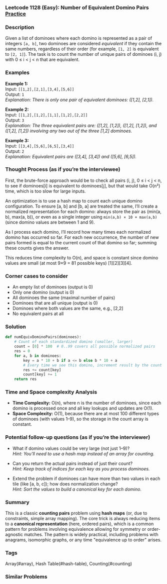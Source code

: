 ### Leetcode 1128 (Easy): Number of Equivalent Domino Pairs [Practice](https://leetcode.com/problems/number-of-equivalent-domino-pairs)

### Description  
Given a list of dominoes where each domino is represented as a pair of integers `[a, b]`, two dominoes are considered *equivalent* if they contain the same numbers, regardless of their order (for example, `[1, 2]` is equivalent to `[2, 1]`). The task is to count the number of unique pairs of dominoes (i, j) with 0 ≤ i < j < n that are equivalent.

### Examples  

**Example 1:**  
Input: `[[1,2],[2,1],[3,4],[5,6]]`  
Output: `1`  
*Explanation: There is only one pair of equivalent dominoes: ([1,2], [2,1]).*

**Example 2:**  
Input: `[[1,2],[1,2],[1,1],[1,2],[2,2]]`  
Output: `3`  
*Explanation: The three equivalent pairs are: ([1,2], [1,2]), ([1,2], [1,2]), and ([1,2], [1,2]) involving any two out of the three [1,2] dominoes.*

**Example 3:**  
Input: `[[3,4],[5,6],[6,5],[3,4]]`  
Output: `2`  
*Explanation: Equivalent pairs are ([3,4], [3,4]) and ([5,6], [6,5]).*

### Thought Process (as if you’re the interviewee)  
First, the brute-force approach would be to check all pairs (i, j), 0 ≤ i < j < n, to see if dominoes[i] is equivalent to dominoes[j], but that would take O(n²) time, which is too slow for large inputs.

An optimization is to use a hash map to count each unique domino configuration. To ensure [a, b] and [b, a] are treated the same, I’ll create a normalized representation for each domino: always store the pair as (min(a, b), max(a, b)), or even as a single integer using `min(a,b) × 10 + max(a,b)` (since domino values are between 1 and 9).

As I process each domino, I’ll record how many times each normalized domino has occurred so far. For each new occurrence, the number of new pairs formed is equal to the current count of that domino so far; summing these counts gives the answer.

This reduces time complexity to O(n), and space is constant since domino values are small (at most 9×9 = 81 possible keys) [1][2][3][4].

### Corner cases to consider  
- An empty list of dominoes (output is 0)
- Only one domino (output is 0)
- All dominoes the same (maximal number of pairs)
- Dominoes that are all unique (output is 0)
- Dominoes where both values are the same, e.g., [2,2]
- No equivalent pairs at all

### Solution

```python
def numEquivDominoPairs(dominoes):
    # Count of each standardized domino (smaller, larger)
    count = [0] * 100  # 0..99 covers all possible normalized pairs
    res = 0
    for a, b in dominoes:
        key = a * 10 + b if a <= b else b * 10 + a
        # Every time we see this domino, increment result by the count so far
        res += count[key]
        count[key] += 1
    return res
```

### Time and Space complexity Analysis  

- **Time Complexity:** O(n), where n is the number of dominoes, since each domino is processed once and all key lookups and updates are O(1).
- **Space Complexity:** O(1), because there are at most 100 different types of dominoes (with values 1–9), so the storage in the count array is constant.

### Potential follow-up questions (as if you’re the interviewer)  

- What if domino values could be very large (not just 1–9)?  
  *Hint: You’ll need to use a hash map instead of an array for counting.*

- Can you return the actual pairs instead of just their count?  
  *Hint: Keep track of indices for each key as you process dominoes.*

- Extend the problem if dominoes can have more than two values in each tile (like [a, b, c]); how does normalization change?  
  *Hint: Sort the values to build a canonical key for each domino.*

### Summary
This is a classic **counting pairs** problem using **hash maps** (or, due to constraints, simple array mapping). The core trick is always reducing items to a **canonical representation** (here, ordered pairs), which is a common pattern for problems involving equivalence allowing for symmetry or order-agnostic matches. The pattern is widely practical, including problems with anagrams, isomorphic graphs, or any time "equivalence up to order" arises.

### Tags
Array(#array), Hash Table(#hash-table), Counting(#counting)

### Similar Problems
